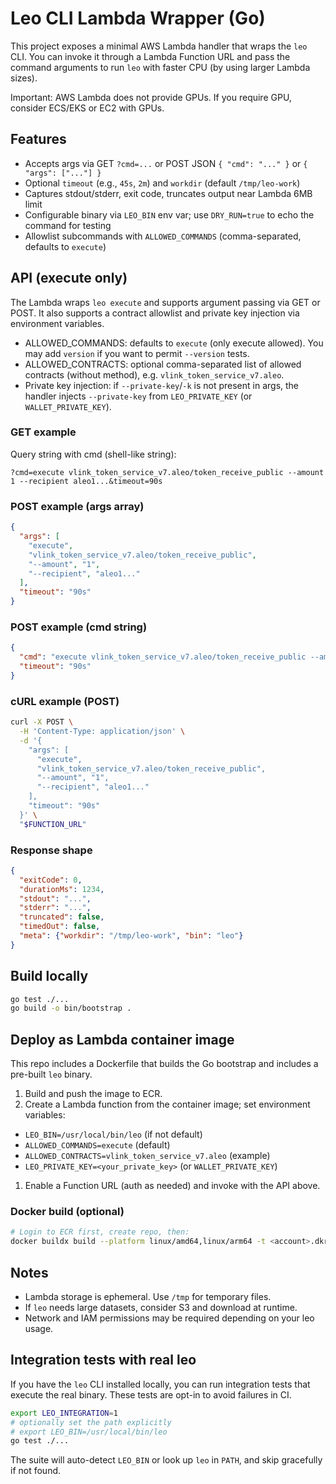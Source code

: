 # Leo CLI Lambda Wrapper (Go)

This project exposes a minimal AWS Lambda handler that wraps the `leo` CLI. You can invoke it through a Lambda Function URL and pass the command arguments to run `leo` with faster CPU (by using larger Lambda sizes).

Important: AWS Lambda does not provide GPUs. If you require GPU, consider ECS/EKS or EC2 with GPUs.

## Features

- Accepts args via GET `?cmd=...` or POST JSON `{ "cmd": "..." }` or `{ "args": ["..."] }`
- Optional `timeout` (e.g., `45s`, `2m`) and `workdir` (default `/tmp/leo-work`)
- Captures stdout/stderr, exit code, truncates output near Lambda 6MB limit
- Configurable binary via `LEO_BIN` env var; use `DRY_RUN=true` to echo the command for testing
- Allowlist subcommands with `ALLOWED_COMMANDS` (comma-separated, defaults to `execute`)

## API (execute only)

The Lambda wraps `leo execute` and supports argument passing via GET or POST. It also supports a contract allowlist and private key injection via environment variables.

- ALLOWED_COMMANDS: defaults to `execute` (only execute allowed). You may add `version` if you want to permit `--version` tests.
- ALLOWED_CONTRACTS: optional comma-separated list of allowed contracts (without method), e.g. `vlink_token_service_v7.aleo`.
- Private key injection: if `--private-key`/`-k` is not present in args, the handler injects `--private-key` from `LEO_PRIVATE_KEY` (or `WALLET_PRIVATE_KEY`).

### GET example

Query string with cmd (shell-like string):

```text
?cmd=execute vlink_token_service_v7.aleo/token_receive_public --amount 1 --recipient aleo1...&timeout=90s
```

### POST example (args array)

```json
{
  "args": [
    "execute",
    "vlink_token_service_v7.aleo/token_receive_public",
    "--amount", "1",
    "--recipient", "aleo1..."
  ],
  "timeout": "90s"
}
```

### POST example (cmd string)

```json
{
  "cmd": "execute vlink_token_service_v7.aleo/token_receive_public --amount 1 --recipient aleo1...",
  "timeout": "90s"
}
```

### cURL example (POST)

```bash
curl -X POST \
  -H 'Content-Type: application/json' \
  -d '{
    "args": [
      "execute",
      "vlink_token_service_v7.aleo/token_receive_public",
      "--amount", "1",
      "--recipient", "aleo1..."
    ],
    "timeout": "90s"
  }' \
  "$FUNCTION_URL"
```

### Response shape

```json
{
  "exitCode": 0,
  "durationMs": 1234,
  "stdout": "...",
  "stderr": "...",
  "truncated": false,
  "timedOut": false,
  "meta": {"workdir": "/tmp/leo-work", "bin": "leo"}
}
```

## Build locally

```bash
go test ./...
go build -o bin/bootstrap .
```

## Deploy as Lambda container image

This repo includes a Dockerfile that builds the Go bootstrap and includes a pre-built `leo` binary.

1. Build and push the image to ECR.
1. Create a Lambda function from the container image; set environment variables:

- `LEO_BIN=/usr/local/bin/leo` (if not default)
- `ALLOWED_COMMANDS=execute` (default)
- `ALLOWED_CONTRACTS=vlink_token_service_v7.aleo` (example)
- `LEO_PRIVATE_KEY=<your_private_key>` (or `WALLET_PRIVATE_KEY`)

1. Enable a Function URL (auth as needed) and invoke with the API above.

### Docker build (optional)

```bash
# Login to ECR first, create repo, then:
docker buildx build --platform linux/amd64,linux/arm64 -t <account>.dkr.ecr.<region>.amazonaws.com/leo-lambda:latest --push .
```

## Notes

- Lambda storage is ephemeral. Use `/tmp` for temporary files.
- If `leo` needs large datasets, consider S3 and download at runtime.
- Network and IAM permissions may be required depending on your leo usage.

## Integration tests with real leo

If you have the `leo` CLI installed locally, you can run integration tests that execute the real binary. These tests are opt-in to avoid failures in CI.

```bash
export LEO_INTEGRATION=1
# optionally set the path explicitly
# export LEO_BIN=/usr/local/bin/leo
go test ./...
```

The suite will auto-detect `LEO_BIN` or look up `leo` in `PATH`, and skip gracefully if not found.
